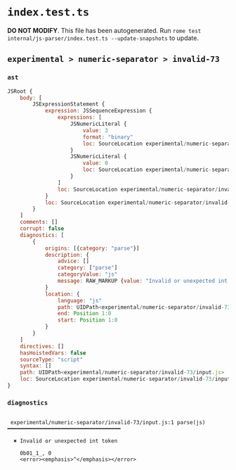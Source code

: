 # `index.test.ts`

**DO NOT MODIFY**. This file has been autogenerated. Run `rome test internal/js-parser/index.test.ts --update-snapshots` to update.

## `experimental > numeric-separator > invalid-73`

### `ast`

```javascript
JSRoot {
	body: [
		JSExpressionStatement {
			expression: JSSequenceExpression {
				expressions: [
					JSNumericLiteral {
						value: 3
						format: "binary"
						loc: SourceLocation experimental/numeric-separator/invalid-73/input.js 1:0-1:7
					}
					JSNumericLiteral {
						value: 0
						loc: SourceLocation experimental/numeric-separator/invalid-73/input.js 1:9-1:10
					}
				]
				loc: SourceLocation experimental/numeric-separator/invalid-73/input.js 1:0-1:10
			}
			loc: SourceLocation experimental/numeric-separator/invalid-73/input.js 1:0-1:10
		}
	]
	comments: []
	corrupt: false
	diagnostics: [
		{
			origins: [{category: "parse"}]
			description: {
				advice: []
				category: ["parse"]
				categoryValue: "js"
				message: RAW_MARKUP {value: "Invalid or unexpected int token"}
			}
			location: {
				language: "js"
				path: UIDPath<experimental/numeric-separator/invalid-73/input.js>
				end: Position 1:0
				start: Position 1:0
			}
		}
	]
	directives: []
	hasHoistedVars: false
	sourceType: "script"
	syntax: []
	path: UIDPath<experimental/numeric-separator/invalid-73/input.js>
	loc: SourceLocation experimental/numeric-separator/invalid-73/input.js 1:0-2:0
}
```

### `diagnostics`

```

 experimental/numeric-separator/invalid-73/input.js:1 parse(js) ━━━━━━━━━━━━━━━━━━━━━━━━━━━━━━━━━━━━

  ✖ Invalid or unexpected int token

    0b01_1_, 0
    <error><emphasis>^</emphasis></error>


```
